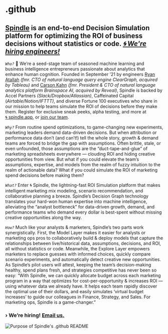 # .github
## [Spindle](https://spindle.app) is an end-to-end Decision Simulation platform for optimizing the ROI of business decisions without statistics or code. *[🌀 We're hiring engineers!](mailto:join-our-team@spindle.app)*
 
  
*`Who?`* 👋 We’re a seed-stage team of seasoned machine learning and business intelligence entrepreneurs passionate about analytics that enhance human cognition. Founded in September ’21 by engineers [Ryan Atallah](https://spindleapp.co/ryan-atallah) *(fmr. CTO of natural language query engine ClearGraph, acquired by Tableau)* and [Carson Kahn](https://spindleapp.co/carson-kahn) *(fmr. President & CTO of natural language analytics platform Brainspace AI, acquired by Reveal)*, Spindle is backed by Accel Partners *(Slack/Dropbox/Atlassian)*, Caffeinated Capital (*Airtable/Notion/IFTTT)*, and diverse Fortune 100 executives who share in our mission to help teams simulate the ROI of decisions before they make them. Register for exclusive sneak peeks, alpha testing, and more at [🌀 spindle.app](https://spindle.app), or [join our team](mailto:join-our-team@spindle.app).

*`Why?`* From routine spend optimizations, to game-changing new experiments, marketing leaders demand data-driven decisions. But when attribution or performance data don’t (and can’t!) tell the whole story, growth & demand teams are forced to bridge the gap with assumptions. Often brittle, stale, or even unfounded, those assumptions are the “duct-tape-and-glue” of marketing spreadsheets everywhere — clouding  ROI and hiding creative opportunities from view. But what if you could elevate the team’s assumptions, expertise, and models from the realm of fuzzy intuition to the realm of actionable data? What if you could simulate the ROI of marketing spend decisions before making them?

*`What?`* Enter 🌀 Spindle, the lightning-fast ROI Simulation platform that makes intelligent marketing mix modeling, scenario recommendation, and collaborative planning a breeze. Spindle’s Decision Graph technology translates your hard-won human expertise into machine intelligence, alleviating the “analyst bottleneck” for data-driven growth, demand, and performance teams who demand every dollar is best-spent without missing creative opportunities along the way.

*`How?`* Much like your analysts & marketers, Spindle’s two parts work synergistically. First, the Model Layer makes it easier for analysts or marketing ops pros to collaboratively build & deploy models that capture the relationships between live/historical data, assumptions, decisions, and ROI, all without statistics or code. Meanwhile, the Explore Layer empowers marketers to replace guesses with informed choices, quickly compare scenario experiments, and automatically detect creative new opportunities. As Spindle’s pilot users will attest, keeping the team’s decision-making healthy, spend plans fresh, and strategies competitive has never been so easy: “With Spindle, we can quickly allocate budget across each marketing program in a way that optimizes for cost-per-opportunity & increases ROI — using whatever data we already have. It helps each team rapidly discover the optimal use of their dollars, and easily simulates ‘virtual budget increases’ to guide our colleagues in Finance, Strategy, and Sales. For marketing ops, Spindle is a game-changer.”

### › We’re hiring! [Email us.](mailto:join-our-team@spindle.app)

![Purpose of Spindle's .github README](https://cleanshot-cloud-fra.s3.eu-central-1.amazonaws.com/media/30519/eAAhsFrMkka4eZFVeWCzQyNKOHi1uB0vPO947r0X.png?X-Amz-Content-Sha256=UNSIGNED-PAYLOAD&X-Amz-Security-Token=IQoJb3JpZ2luX2VjEOD%2F%2F%2F%2F%2F%2F%2F%2F%2F%2FwEaDGV1LWNlbnRyYWwtMSJHMEUCIQCf%2Bs8GHBvv5IVlvTxxhThEz3aDH642dvehtpkfeE2w3AIgUM37WjktwCoZu3NOmuUTUW8bsQOUsAy%2BcX539OwRP5QqqgIImf%2F%2F%2F%2F%2F%2F%2F%2F%2F%2FARAAGgw5MTk1MTQ0OTE2NzQiDFe7eB0PhXIyMszR6yr%2BAfW2%2B7B5Z%2BAojinzL9faSPF90BDSIoUmRqLIRSGHvuMUp9%2BhPD04DWKbi3o6k6fhCYgvapVjQBNZRQwfJqXrI9CAdlQduM5xKW0qS2fsKF5PI8O6%2BHEJRnq0%2BAw%2BrZ72R0wiDbKvliYY15F9Em55Eb1KaRhJFS8aXBtiY1K%2FnL%2FWEwGKsAIJdQ7GgiFLAd8b41jA5elVpckhXhaUuib48iYwI0bZXbOM40cUO53KnzbiIFeRG7JtY2kfeCbnGVYhiz4gOLxHeb4WrNMilnjpcnBpX6ixQLBKLUGntQCI%2FT%2BJipPZZBXYm4LrM56tpf5Pffm2KnF0t3n5SBzqX2PvMIvgnJMGOpoBBAfjYJxEZALqtgCVl%2FZtpa%2F86A2MeSqirP1H34TJFKALadKosT4zgllkCOJYMvvQylT2lGV0WdNjv%2FF1zeOMd4rJ6yasQkAWJgIBlFPAxy3vUSRLQKLLw3VbziJJf1JDd9KeAAUSM319aWFbg0pTzW%2F0hesnoynORkK72KMdNTe5N1FzZ%2BAhw3pOF7EKyIBuEExZ%2BiMppL4v1Q%3D%3D&X-Amz-Algorithm=AWS4-HMAC-SHA256&X-Amz-Credential=ASIA5MF2VVMNMC2C4HP6%2F20220426%2Feu-central-1%2Fs3%2Faws4_request&X-Amz-Date=20220426T013522Z&X-Amz-SignedHeaders=host&X-Amz-Expires=300&X-Amz-Signature=ff1fc49d42adf1f1720ced043e5b66f3dd2fd169726be5760d22a06012843196)

